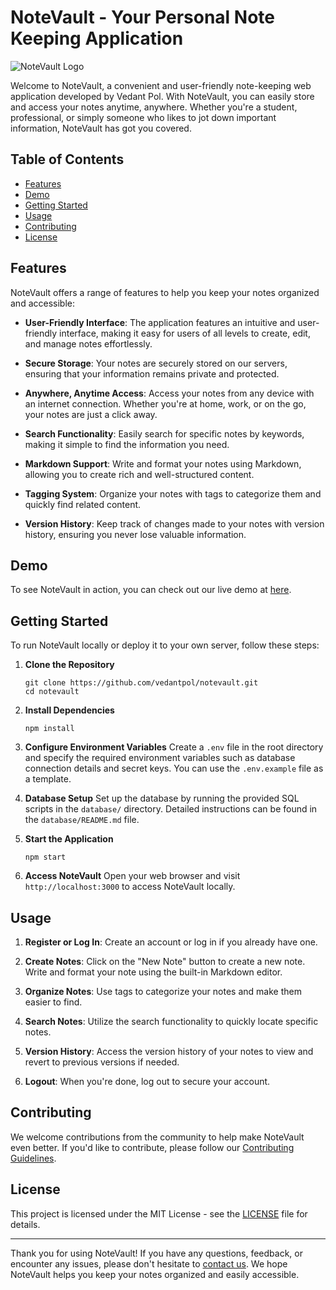 # NoteVault - Your Personal Note Keeping Application

![NoteVault Logo](https://example.com/notevault-logo.png)

Welcome to NoteVault, a convenient and user-friendly note-keeping web application developed by Vedant Pol. With NoteVault, you can easily store and access your notes anytime, anywhere. Whether you're a student, professional, or simply someone who likes to jot down important information, NoteVault has got you covered.

## Table of Contents
- [Features](#features)
- [Demo](#demo)
- [Getting Started](#getting-started)
- [Usage](#usage)
- [Contributing](#contributing)
- [License](#license)

## Features
NoteVault offers a range of features to help you keep your notes organized and accessible:

- **User-Friendly Interface**: The application features an intuitive and user-friendly interface, making it easy for users of all levels to create, edit, and manage notes effortlessly.

- **Secure Storage**: Your notes are securely stored on our servers, ensuring that your information remains private and protected.

- **Anywhere, Anytime Access**: Access your notes from any device with an internet connection. Whether you're at home, work, or on the go, your notes are just a click away.

- **Search Functionality**: Easily search for specific notes by keywords, making it simple to find the information you need.

- **Markdown Support**: Write and format your notes using Markdown, allowing you to create rich and well-structured content.

- **Tagging System**: Organize your notes with tags to categorize them and quickly find related content.

- **Version History**: Keep track of changes made to your notes with version history, ensuring you never lose valuable information.

## Demo
To see NoteVault in action, you can check out our live demo at [here](https://notevault-3kcd.onrender.com/mynotes).

## Getting Started
To run NoteVault locally or deploy it to your own server, follow these steps:

1. **Clone the Repository**
   ```
   git clone https://github.com/vedantpol/notevault.git
   cd notevault
   ```

2. **Install Dependencies**
   ```
   npm install
   ```

3. **Configure Environment Variables**
   Create a `.env` file in the root directory and specify the required environment variables such as database connection details and secret keys. You can use the `.env.example` file as a template.

4. **Database Setup**
   Set up the database by running the provided SQL scripts in the `database/` directory. Detailed instructions can be found in the `database/README.md` file.

5. **Start the Application**
   ```
   npm start
   ```

6. **Access NoteVault**
   Open your web browser and visit `http://localhost:3000` to access NoteVault locally.

## Usage
1. **Register or Log In**: Create an account or log in if you already have one.

2. **Create Notes**: Click on the "New Note" button to create a new note. Write and format your note using the built-in Markdown editor.

3. **Organize Notes**: Use tags to categorize your notes and make them easier to find.

4. **Search Notes**: Utilize the search functionality to quickly locate specific notes.

5. **Version History**: Access the version history of your notes to view and revert to previous versions if needed.

6. **Logout**: When you're done, log out to secure your account.

## Contributing
We welcome contributions from the community to help make NoteVault even better. If you'd like to contribute, please follow our [Contributing Guidelines](CONTRIBUTING.md).

## License
This project is licensed under the MIT License - see the [LICENSE](LICENSE) file for details.

---

Thank you for using NoteVault! If you have any questions, feedback, or encounter any issues, please don't hesitate to [contact us](mailto:contact@notevaultapp.com). We hope NoteVault helps you keep your notes organized and easily accessible.
